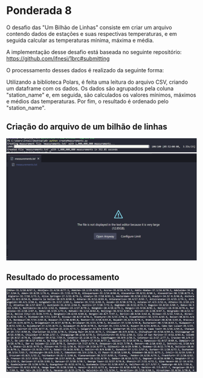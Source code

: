 # Ponderada 8

O desafio das "Um Bilhão de Linhas" consiste em criar um arquivo contendo dados de estações e suas respectivas temperaturas, e em seguida calcular as temperaturas mínima, máxima e média.

A implementação desse desafio está baseada no seguinte repositório: https://github.com/ifnesi/1brc#submitting

O processamento desses dados é realizado da seguinte forma:

Utilizando a biblioteca Polars, é feita uma leitura do arquivo CSV, criando um dataframe com os dados.
Os dados são agrupados pela coluna "station_name" e, em seguida, são calculados os valores mínimos, máximos e médios das temperaturas.
Por fim, o resultado é ordenado pelo "station_name".

## Criação do arquivo de um bilhão de linhas

![Alt text](img1.png)
![Alt text](img2.png)

## Resultado do processamento

![Alt text](image.png)
